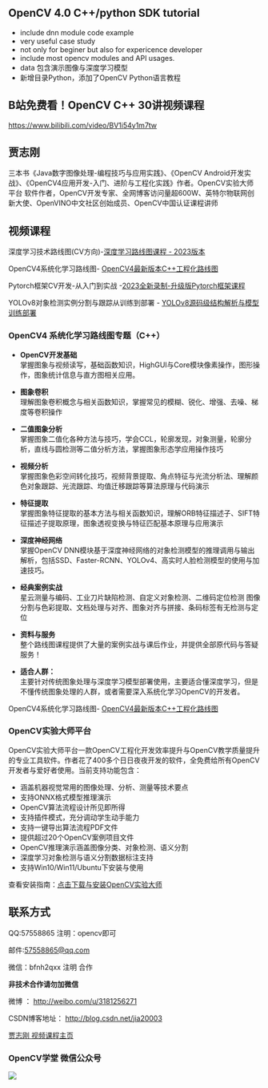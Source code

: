 ## OpenCV 4.0 C++/python SDK tutorial
- include dnn module code example
- very useful case study
- not only for beginer but also for expericence developer
- include most opencv modules and API usages.
- data 包含演示图像与深度学习模型
- 新增目录Python，添加了OpenCV Python语言教程

## B站免费看！OpenCV C++ 30讲视频课程
https://www.bilibili.com/video/BV1i54y1m7tw

## 贾志刚
三本书《Java数字图像处理-编程技巧与应用实践》、《OpenCV Android开发实战》、《OpenCV4应用开发-入门、进阶与工程化实践》作者。OpenCV实验大师平台 软件作者，OpenCV开发专家、全网博客访问量超600W、英特尔物联网创新大使、OpenVINO中文社区创始成员、OpenCV中国认证课程讲师

## 视频课程

深度学习技术路线图(CV方向)-[深度学习路线图课程 - 2023版本](https://appetjpz4tj8166.h5.xiaoeknow.com/v1/goods/goods_detail/p_6523f845e4b0694ce9ed06a7?type=3&type=3)

OpenCV4系统化学习路线图- [OpenCV4最新版本C++工程化路线图](https://appetjpz4tj8166.h5.xiaoeknow.com/v1/goods/goods_detail/p_652e4266e4b0694ce9ee65da?type=3&type=3) 

Pytorch框架CV开发-从入门到实战 -[2023全新录制-升级版Pytorch框架课程](https://appetjpz4tj8166.h5.xiaoeknow.com/v1/goods/goods_detail/course_2WWDMWUkt8aDBK1hKM6vJiPmkWA?)

YOLOv8对象检测实例分割与跟踪从训练到部署 - [YOLOv8源码级结构解析与模型训练部署](https://appetjpz4tj8166.h5.xiaoeknow.com/v1/goods/goods_detail/course_2VkdjLJjv3EXwi2bWxFfjZOg57e?)

### OpenCV4 系统化学习路线图专题（C++）
- <b>OpenCV开发基础</b><br>
掌握图象与视频读写，基础函数知识，HighGUI与Core模块像素操作，图形操作，图象统计信息与直方图相关应用。
- <b>图象卷积</b><br>
理解图象卷积概念与相关函数知识，掌握常见的模糊、锐化、增强、去噪、梯度等卷积操作
- <b>二值图象分析</b><br>
掌握图象二值化各种方法与技巧，学会CCL，轮廓发现，对象测量，轮廓分析，直线与圆检测等二值分析方法，掌握图象形态学应用操作技巧
- <b>视频分析</b><br>
掌握图象色彩空间转化技巧，视频背景提取、角点特征与光流分析法、理解颜色对象跟踪、光流跟踪、均值迁移跟踪等算法原理与代码演示
- <b>特征提取</b><br>
掌握图象特征提取的基本方法与相关函数知识，理解ORB特征描述子、SIFT特征描述子提取原理，图象透视变换与特征匹配基本原理与应用演示
- <b>深度神经网络</b><br>
掌握OpenCV DNN模块基于深度神经网络的对象检测模型的推理调用与输出解析，包括SSD、Faster-RCNN、YOLOv4、高实时人脸检测模型的使用与加速技巧。
- <b>经典案例实战</b><br>
星云测量与编码、工业刀片缺陷检测、自定义对象检测、二维码定位检测
图像分割与色彩提取、文档处理与对齐、图象对齐与拼接、条码标签有无检测与定位
- <b>资料与服务</b><br>
整个路线图课程提供了大量的案例实战与课后作业，并提供全部原代码与答疑服务！

- <b>适合人群：</b><br>
主要针对传统图象处理与深度学习模型部署使用，主要适合懂深度学习，但是不懂传统图象处理的人群，或者需要深入系统化学习OpenCV的开发者。

OpenCV4系统化学习路线图- [OpenCV4最新版本C++工程化路线图](https://appetjpz4tj8166.h5.xiaoeknow.com/v1/goods/goods_detail/p_652e4266e4b0694ce9ee65da?type=3&type=3) 

### OpenCV实验大师平台
OpenCV实验大师平台一款OpenCV工程化开发效率提升与OpenCV教学质量提升的专业工具软件。作者花了400多个日日夜夜开发的软件，全免费给所有OpenCV开发者与爱好者使用。当前支持功能包含：
- 涵盖机器视觉常用的图像处理、分析、测量等技术要点
- 支持ONNX格式模型推理演示
- OpenCV算法流程设计所见即所得
- 支持插件模式，充分调动学生动手能力
- 支持一键导出算法流程PDF文件
- 提供超过20个OpenCV案例项目文件
- OpenCV推理演示涵盖图像分类、对象检测、语义分割
- 深度学习对象检测与语义分割数据标注支持
- 支持Win10/Win11/Ubuntu下安装与使用

查看安装指南：[点击下载与安装OpenCV实验大师](https://mp.weixin.qq.com/s/a9ZyGHYadN61_Cz8n0bImg)

## 联系方式
QQ:57558865 注明：opencv即可

邮件:57558865@qq.com

微信：bfnh2qxx 注明 合作

<b>非技术合作请勿加微信</b>

微博 ： http://weibo.com/u/3181256271

CSDN博客地址： http://blog.csdn.net/jia20003

[贾志刚 视频课程主页 ](https://appetjpz4tj8166.h5.xiaoeknow.com/)

### OpenCV学堂 微信公众号
![](CVSCHOOL.jpg)
